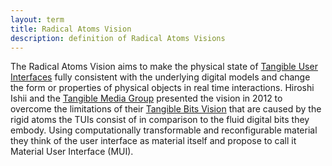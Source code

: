 ```yaml
---
layout: term
title: Radical Atoms Vision
description: definition of Radical Atoms Visions
---
```

The Radical Atoms Vision aims to make the physical state of [Tangible User Interfaces](/terms/tangible-user-interface) fully consistent with the underlying digital models and change the form or properties of physical objects in real time interactions. Hiroshi Ishii and the [Tangible Media Group](/resources/#links) presented the vision in 2012 to overcome the limitations of their [Tangible Bits Vision](/terms/tangible-bits-vision) that are caused by the rigid atoms the TUIs consist of in comparison to the fluid digital bits they embody. Using computationally transformable and reconfigurable material they think of the user interface as material itself and propose to call it Material User Interface (MUI).